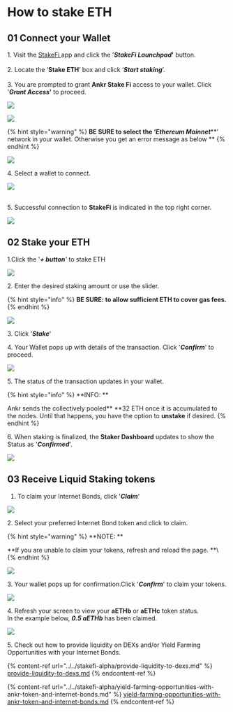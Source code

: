 # How to stake ETH

## **01 Connect your Wallet**

1\. Visit the [StakeFi ](https://stakefi.ankr.com)app and click the '_**StakeFi Launchpad**_**'** button.\
\
2\. Locate the ‘**Stake ETH**’ box and click ‘_**Start staking**_’.\
\
3\. You are prompted to grant **Ankr Stake Fi** access to your wallet. Click '_**Grant Access**_**'** to proceed.

![](<../../../.gitbook/assets/Screenshot 2021-09-22 at 11.01.19.png>)

![](<../../../.gitbook/assets/Screenshot 2021-09-22 at 11.09.16.png>)

{% hint style="warning" %}
**BE SURE to select the ‘**_**Ethereum Mainnet**_\*\*’ network in your wallet. Otherwise you get an error message as below \*\*
{% endhint %}

![](<../../../.gitbook/assets/image (5).png>)

4\. Select a wallet to connect.

![](<../../../.gitbook/assets/Screenshot 2021-09-20 at 15.22.17.png>)

\
5\. Successful connection to **StakeFi** is indicated in the top right corner.

![](<../../../.gitbook/assets/Screenshot 2021-09-22 at 11.22.38.png>)

## 02 Stake your ETH

1.Click the '_**+ button**'_ to stake ETH

![](<../../../.gitbook/assets/click + button.png>)

2\. Enter the desired staking amount or use the slider.

{% hint style="info" %}
**BE SURE: to allow sufficient ETH to cover gas fees.**
{% endhint %}

![](<../../../.gitbook/assets/Screenshot 2021-09-22 at 11.31.28.png>)

3\. Click '_**Stake**_'

4\. Your Wallet pops up with details of the transaction. Click '_**Confirm**_' to proceed.

![](../../../.gitbook/assets/eth-staking-metamask.png)

5\. The status of the transaction updates in your wallet.

{% hint style="info" %}
\*\*INFO: \*\*

Ankr sends the collectively pooled\*\* \*\*32 ETH once it is accumulated to the nodes. Until that happens, you have the option to **unstake** if desired.
{% endhint %}

6\. When staking is finalized, the **Staker Dashboard** updates to show the Status as '_**Confirmed**_'.

![](<../../../.gitbook/assets/eth-staked-confirmed (1).png>)

## 03 Receive Liquid Staking tokens

1. To claim your Internet Bonds, click '_**Claim**_'

![](../../../.gitbook/assets/eth-staked-claim.png)

2\. Select your preferred Internet Bond token and click to claim.

{% hint style="warning" %}
\*\*NOTE: \*\*

\*\*If you are unable to claim your tokens, refresh and reload the page. \*\*\\
{% endhint %}

![](<../../../.gitbook/assets/Screenshot 2021-09-28 at 12.20.48.png>)

3\. Your wallet pops up for confirmation.Click '_**Confirm**_' to claim your tokens.

![](../../../.gitbook/assets/eth-staking-wallet-confirmation.png)

4\. Refresh your screen to view your **aETHb** or **aETHc** token status.\
In the example below, _**0.5 aETHb**_ has been claimed.

![](<../../../.gitbook/assets/Screenshot 2021-09-28 at 13.36.42.png>)

5\. Check out how to provide liquidity on DEXs and/or Yield Farming Opportunities with your Internet Bonds.

{% content-ref url="../../stakefi-alpha/provide-liquidity-to-dexs.md" %}
[provide-liquidity-to-dexs.md](../../stakefi-alpha/provide-liquidity-to-dexs.md)
{% endcontent-ref %}

{% content-ref url="../../stakefi-alpha/yield-farming-opportunities-with-ankr-token-and-internet-bonds.md" %}
[yield-farming-opportunities-with-ankr-token-and-internet-bonds.md](../../stakefi-alpha/yield-farming-opportunities-with-ankr-token-and-internet-bonds.md)
{% endcontent-ref %}
